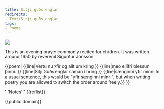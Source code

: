 ```yaml
---
title: Sitji guðs englar
redirects:
- Text/Sitji guðs englar
tags:
- Poems
---
```


<Image src="Loftmynd.jpeg" position="left"/>
<level level="c1"/>

This is an evening prayer commonly recited for children. It was written around 1650 by reverend Sigurður Jónsson.

{{poem|
{{line|Vertu nú yfir og allt um kring }}
{{line|með eilífri blessun þinni. }}
{{line|Sitji Guðs englar saman í hring }}
{{line|sænginni yfir minni.<ref>In a usual sentence, this would be "yfir sænginni minni", but when writing poetry you are allowed to switch the order around freely.</ref>}}
}}

<div class=notes>
'''Notes'''
{{reflist}}
</div>

{{public domain}}